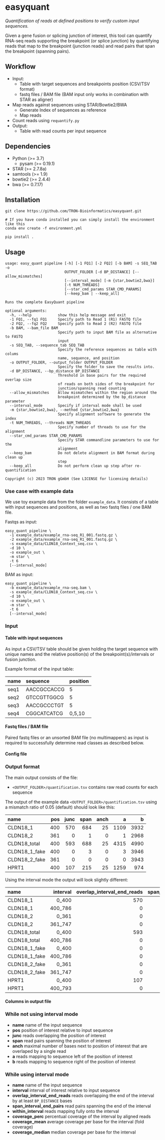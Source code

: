 # easyquant

*Quantification of reads at defined positions to verify custom input sequences.*

Given a gene fusion or splicing junction of interest, this tool can quantify
RNA-seq reads supporting the breakpoint (or splice junction) by quantifying
reads that map to the breakpoint (junction reads) and read pairs that span the
breakpoint (spanning pairs).


## Workflow

- Input:
    - Table with target sequences and breakpoints position (CSV/TSV format)
    - fastq files / BAM file (BAM input only works in combination with STAR as aligner)
- Map reads against sequences using STAR/Bowtie2/BWA
    - Generate Index of sequences as reference
    - Map reads
- Count reads using `requantify.py`
- Output: 
    - Table with read counts per input sequence

## Dependencies

 - Python (>= 3.7)
   - pysam (>= 0.19.1)
 - STAR (>= 2.7.8a)
 - samtools (>= 1.9)
 - bowtie2 (>= 2.4.4)
 - bwa (>= 0.7.17)
 
## Installation

```
git clone https://github.com/TRON-Bioinformatics/easyquant.git

# If you have conda installed you can simply install the environment like this
conda env create -f environment.yml

pip install .

```


## Usage


```
usage: easy_quant pipeline [-h] [-1 FQ1] [-2 FQ2] [-b BAM] -s SEQ_TAB -o
                           OUTPUT_FOLDER [-d BP_DISTANCE] [--allow_mismatches]
                           [--interval_mode] [-m {star,bowtie2,bwa}]
                           [-t NUM_THREADS]
                           [--star_cmd_params STAR_CMD_PARAMS]
                           [--keep_bam | --keep_all]

Runs the complete EasyQuant pipeline

optional arguments:
  -h, --help            show this help message and exit
  -1 FQ1, --fq1 FQ1     Specify path to Read 1 (R1) FASTQ file
  -2 FQ2, --fq2 FQ2     Specify path to Read 2 (R2) FASTQ file
  -b BAM, --bam_file BAM
                        Specify path to input BAM file as alternative to FASTQ
                        input
  -s SEQ_TAB, --sequence_tab SEQ_TAB
                        Specify the reference sequences as table with colums
                        name, sequence, and position
  -o OUTPUT_FOLDER, --output_folder OUTPUT_FOLDER
                        Specify the folder to save the results into.
  -d BP_DISTANCE, --bp_distance BP_DISTANCE
                        Threshold in base pairs for the required overlap size
                        of reads on both sides of the breakpoint for
                        junction/spanning read counting
  --allow_mismatches    Allow mismatches within the region around the
                        breakpoint determined by the bp_distance parameter
  --interval_mode       Specify if interval mode shall be used
  -m {star,bowtie2,bwa}, --method {star,bowtie2,bwa}
                        Specify alignment software to generate the index
  -t NUM_THREADS, --threads NUM_THREADS
                        Specify number of threads to use for the alignment
  --star_cmd_params STAR_CMD_PARAMS
                        Specify STAR commandline parameters to use for the
                        alignment
  --keep_bam            Do not delete alignment in BAM format during clean up
                        step
  --keep_all            Do not perform clean up step after re-quantification

Copyright (c) 2023 TRON gGmbH (See LICENSE for licensing details)
```

### Use case with example data

We use toy example data from the folder `example_data`. It consists of a table 
with input sequences and positions, as well as two fastq files / one BAM file. 

Fastqs as input:

```
easy_quant pipeline \
  -1 example_data/example_rna-seq_R1_001.fastq.gz \
  -2 example_data/example_rna-seq_R1_001.fastq.gz \
  -s example_data/CLDN18_Context_seq.csv \
  -d 10 \
  -o example_out \
  -m star \
  -t 6
  [--interval_mode]
```

BAM as input:

```
easy_quant pipeline \
  -b example_data/example_rna-seq.bam \
  -s example_data/CLDN18_Context_seq.csv \
  -d 10 \
  -o example_out \
  -m star \
  -t 6
  [--interval_mode]
```



### Input

#### Table with input sequences

As input a CSV/TSV table should be given holding the target sequence 
with unique names and the relative position(s) of the breakpoint(s)/intervals or fusion junction.

Example format of the input table:

|name     | sequence      | position  |
|:--------|:--------------|:----------|
|seq1     | AACCGCCACCG   |5          |
|seq2     | GTCCGTTGGCG   |5          |
|seq3     | AACCGCCCTGT   |5          |
|seq4     | CGGCATCATCG   |0,5,10     |


#### Fastq files / BAM file

Paired fastq files or an unsorted BAM file (no multimappers) as input is required 
to successfully determine read classes as described below. 

#### Config file


### Output format

The main output consists of the file: 

 - `<OUTPUT_FOLDER>/quantification.tsv` contains raw read counts for each sequence

The output of the example data `<OUTPUT_FOLDER>/quantification.tsv` using a mismatch ratio of 0.05 (default) should look like this:


| name          | pos | junc | span | anch | a    | b    |
|:--------------|----:|-----:|-----:|-----:|-----:|-----:|
| CLDN18_1      | 400 | 570  | 684  | 25   | 1109 | 3932 |
| CLDN18_2      | 361 | 0    | 1    | 0    | 1    | 2968 |
| CLDN18_total  | 400 | 593  | 688  | 25   | 4315 | 4990 |
| CLDN18_1_fake | 400 | 0    | 3    | 0    | 3    | 3946 |
| CLDN18_2_fake | 361 | 0    | 0    | 0    | 0    | 3943 |
| HPRT1         | 400 | 107  | 215  | 25   | 1259 | 974  |


Using the interval mode the output will look slightly different:

| name          | interval | overlap_interval_end_reads | span_interval_end_pairs | within_interval | coverage_perc | coverage_mean | coverage_median |
|:--------------|---------:|---------------------------:|------------------------:|----------------:|--------------:|--------------:|----------------:|
| CLDN18_1      | 0_400    | 570                        | 684                     | 1109            | 0.89          | 182.71        | 137.5           |
| CLDN18_1      | 400_786  | 0                          | 0                       | 3932            | 1.0           | 519.51        | 563.5           |
| CLDN18_2      | 0_361    | 0                          | 1                       | 1               | 0.14          | 0.14          | 0.0             |
| CLDN18_2      | 361_747  | 0                          | 0                       | 2968            | 1.0           | 392.15        | 425.5           |
| CLDN18_total  | 0_400    | 593                        | 688                     | 4315            | 1.0           | 586.16        | 682.0           |
| CLDN18_total  | 400_786  | 0                          | 0                       | 4990            | 1.0           | 659.15        | 757.5           |
| CLDN18_1_fake | 0_400    | 0                          | 3                       | 3               | 0.16          | 0.38          | 0.0             |
| CLDN18_1_fake | 400_786  | 0                          | 0                       | 3946            | 1.0           | 521.23        | 551.5           |
| CLDN18_2_fake | 0_361    | 0                          | 0                       | 0               | 0.0           | 0.0           | 0.0             |
| CLDN18_2_fake | 361_747  | 0                          | 0                       | 3943            | 1.0           | 520.83        | 551.0           |
| HPRT1         | 0_400    | 107                        | 215                     | 1259            | 1.0           | 167.77        | 175.0           |
| HPRT1         | 400_793  | 0                          | 0                       | 974             | 0.98          | 126.40        | 101.0           |




#### Columns in output file

### While not using interval mode

 - **name**   name of the input sequence
 - **pos** position of interest relative to input sequence 
 - **junc** reads overlapping the position of interest
 - **span** read pairs spanning the position of interest
 - **anch** maximal number of bases next to position of interest that are overlaped by a single read
 - **a** reads mapping to sequence left of the position of interest
 - **b** reads mapping to sequence right of the position of interest

### While using interval mode

 - **name**   name of the input sequence
 - **interval** interval of interest relative to input sequence
 - **overlap_interval_end_reads** reads overlapping the end of the interval by at least `BP_DISTANCE` bases
 - **span_interval_end_pairs** read pairs spanning the end of the interval
 - **within_interval** reads mapping fully onto the interval
 - **coverage_perc** percentual coverage of the interval by aligned reads
 - **coverage_mean** average coverage per base for the interval (fold coverage)
 - **coverage_median** median coverage per base for the interval